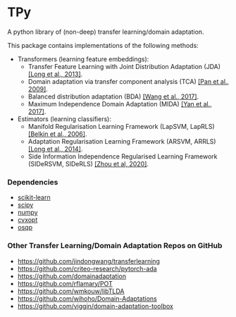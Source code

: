# TPy
A python library of (non-deep) transfer learning/domain adaptation.
 <!-- and tensor (multi-linear) regression -->

This package contains implementations of the following methods:
- Transformers (learning feature embeddings):
  - Transfer Feature Learning with Joint Distribution Adaptation (JDA) [[Long et al., 2013]](http://openaccess.thecvf.com/content_iccv_2013/papers/Long_Transfer_Feature_Learning_2013_ICCV_paper.pdf). <!-- [[Matlab Code by Author]](http://ise.thss.tsinghua.edu.cn/~mlong/doc/joint-distribution-adaptation-iccv13.zip). -->
  - Domain adaptation via transfer component analysis (TCA) [[Pan et al., 2009]](http://www.aaai.org/ocs/index.php/IJCAI/IJCAI-09/paper/download/294/962).
  - Balanced distribution adaptation (BDA) [[Wang et al., 2017]](http://jd92.wang/assets/files/a08_icdm17.pdf).
  - Maximum Independence Domain Adaptation (MIDA) [[Yan et al., 2017]](https://ieeexplore.ieee.org/stamp/stamp.jsp?tp=&arnumber=7815350).
- Estimators (learning classifiers):
  - Manifold Regularisation Learning Framework (LapSVM, LapRLS) [[Belkin et al., 2006]](http://www.jmlr.org/papers/v7/belkin06a.html).
  - Adaptation Regularisation Learning Framework (ARSVM, ARRLS) [[Long et al., 2014]](https://ieeexplore.ieee.org/stamp/stamp.jsp?tp=&arnumber=6550016).
  - Side Information Independence Regularised Learning Framework (SIDeRSVM, SIDeRLS) [[Zhou et al, 2020]](https://aaai.org/ojs/index.php/AAAI/article/view/6179).


### Dependencies
- [scikit-learn](http://scikit-learn.org/)
- [scipy](https://www.scipy.org/)
- [numpy](http://www.numpy.org/)
- [cvxopt](http://cvxopt.org/)
- [osqp](https://osqp.org/)
<!-- - [cvxpy](http://www.cvxpy.org/) -->
<!-- - [pytorch](https://pytorch.org/) -->

<!--
### Scikit-learn Style Implementation

##### Learning low-dimensional embedding for input data `X`
```
From TPy.transformer.tca import TCA

transformer = TCA(n_components=2)
X_transformed = transformer.fit_transform(X)
```

##### Training classifier for labelled source data (`Xs`, `ys`), and unlabelled target data `Xt`.

Example 1: Using Manifold Regularisation Learning Framework
```
import numpy as np
From TPy.estimator.manifold_learn import LapSVM

clf = LapSVM()
clf.fit(np.concatnate((Xs, Xt)), ys)
y_pred = clf.predict(Xt)
```

Example 2: Using Adaptation Regularisation Learning Framework
```
From TPy.estimator.artl import ARSVM

clf = ARSVM()
clf.fit(Xs, ys, Xt)
y_pred = clf.predict(Xt)
```

Example 3: Using Side Information Dependence Regularisation Learning Framework
```
From TPy.estimator.sider import SIDeRSVM

ns = Xs.shape[0]
nt = Xt.shape[0]
D = np.zeros((ns+nt, 2))  # Domain Covariates Matrix
D[:ns, 0] = 1
D[ns:, 1] = 1

clf = SIDeRSVM()
clf.fit(np.concatnate((Xs, Xt)), ys, D)
y_pred = clf.predict(Xt)
```
 -->


<!-- ### References
-->
<!-- - Visual domain adaptation via transfer feature learning (VDA). Tahmoresnezhad, J. and Hashemi, S., 2017. Knowledge and Information Systems, 50(2), pp.585-605.
- Cross-domain video concept detection using adaptive svms. Yang, J., Yan, R., & Hauptmann, A. G. (2007, September). In Proceedings of the 15th ACM international conference on Multimedia (pp. 188-197). ACM.
- Cross-domain learning methods for high-level visual concept classification.Jiang, W., Zavesky, E., Chang, S.-F., and Loui, A.  In Image Processing, ICIP, 2008. 15th IEEE International Conference on (2008), IEEE, pp. 161-164.
- Song, X. and Lu, H., 2017, February. Multilinear regression for embedded feature selection with application to fMRI analysis. In     Thirty-First AAAI Conference on Artificial Intelligence (AAAI2017). -->

### Other Transfer Learning/Domain Adaptation Repos on GitHub
- https://github.com/jindongwang/transferlearning
- https://github.com/criteo-research/pytorch-ada
- https://github.com/domainadaptation
- https://github.com/rflamary/POT
- https://github.com/wmkouw/libTLDA
- https://github.com/wihoho/Domain-Adaptations
- https://github.com/viggin/domain-adaptation-toolbox
